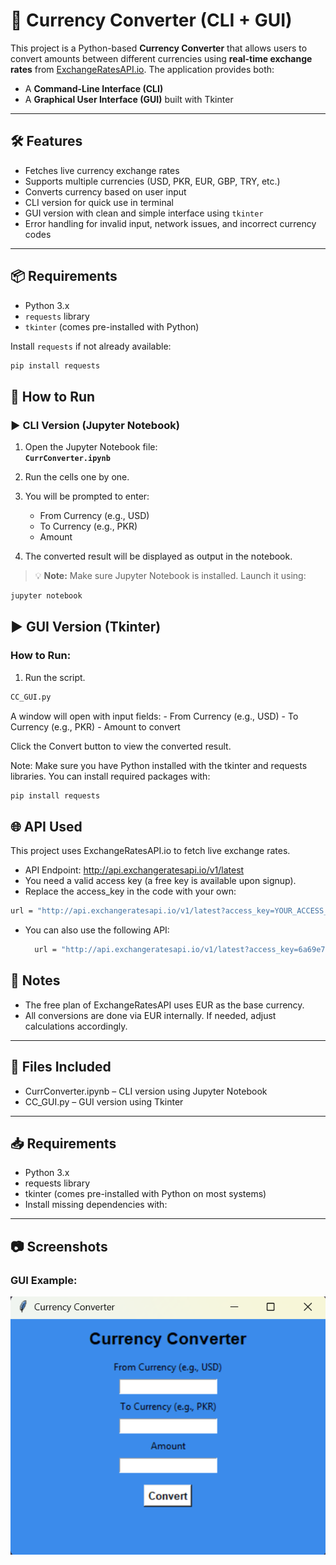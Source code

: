 # 💱 Currency Converter (CLI + GUI)

This project is a Python-based **Currency Converter** that allows users to convert amounts between different currencies using **real-time exchange rates** from [ExchangeRatesAPI.io](https://exchangeratesapi.io). The application provides both:

- A **Command-Line Interface (CLI)**
- A **Graphical User Interface (GUI)** built with Tkinter

---

## 🛠 Features

- Fetches live currency exchange rates
- Supports multiple currencies (USD, PKR, EUR, GBP, TRY, etc.)
- Converts currency based on user input
- CLI version for quick use in terminal
- GUI version with clean and simple interface using `tkinter`
- Error handling for invalid input, network issues, and incorrect currency codes

---

## 📦 Requirements

- Python 3.x
- `requests` library
- `tkinter` (comes pre-installed with Python)

Install `requests` if not already available:

```bash
pip install requests

```

## 🧪 How to Run

### ▶ CLI Version (Jupyter Notebook)

1. Open the Jupyter Notebook file:  
   **`CurrConverter.ipynb`**

2. Run the cells one by one.

3. You will be prompted to enter:
   - From Currency (e.g., USD)
   - To Currency (e.g., PKR)
   - Amount

4. The converted result will be displayed as output in the notebook.

> 💡 **Note:** Make sure Jupyter Notebook is installed. Launch it using:

```bash
jupyter notebook

```
## ▶ GUI Version (Tkinter)

### How to Run:

1. Run the script.
   
```bash
CC_GUI.py

```

A window will open with input fields:
    - From Currency (e.g., USD)
    - To Currency (e.g., PKR)
    - Amount to convert

Click the Convert button to view the converted result.

Note: Make sure you have Python installed with the tkinter and requests libraries.
You can install required packages with:

```bash
pip install requests

```

## 🌐 API Used

This project uses ExchangeRatesAPI.io to fetch live exchange rates.

- API Endpoint:
    http://api.exchangeratesapi.io/v1/latest
- You need a valid access key (a free key is available upon signup).
- Replace the access_key in the code with your own:

```bash
url = "http://api.exchangeratesapi.io/v1/latest?access_key=YOUR_ACCESS_KEY"

```
- You can also use the following API:
  
  ```bash
    url = "http://api.exchangeratesapi.io/v1/latest?access_key=6a69e76931468c0c738b0052ead8c4bd"
  ```

## 📌 Notes

- The free plan of ExchangeRatesAPI uses EUR as the base currency.
- All conversions are done via EUR internally. If needed, adjust calculations accordingly.

---

## 📄 Files Included

- CurrConverter.ipynb – CLI version using Jupyter Notebook
- CC_GUI.py – GUI version using Tkinter

---

## 📥 Requirements

- Python 3.x
- requests library
- tkinter (comes pre-installed with Python on most systems)
- Install missing dependencies with:

---

## 📷 Screenshots

### GUI Example:

![GUI Screenshot](screenshot.png)

<!-- Make sure the screenshot file is named 'screenshot.png' and located in the same directory as this README. -->













